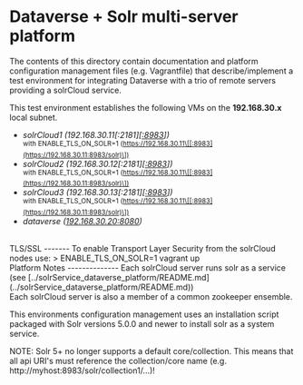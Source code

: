 Dataverse + Solr multi-server platform
===============================================

The contents of this directory contain documentation and platform configuration management files 
(e.g. Vagrantfile) that describe/implement a test environment for integrating Dataverse with a 
trio of remote servers providing a solrCloud service. 

This test environment establishes the following VMs on the **192.168.30.x** local subnet.

+ *solrCloud1 (192.168.30.11\[:2181\]\[[:8983](http://192.168.30.11:8983/solr)\])*<BR>
  <sup>with ENABLE_TLS_ON_SOLR=1 (https://192.168.30.11\[[:8983](https://192.168.30.11:8983/solr)\])</sup>
+ *solrCloud2 (192.168.30.12\[:2181\]\[[:8983](http://192.168.30.12:8983/solr)\])*<BR>
  <sup>with ENABLE_TLS_ON_SOLR=1 (https://192.168.30.11\[[:8983](https://192.168.30.11:8983/solr)\])</sup>
+ *solrCloud3 (192.168.30.13\[:2181\]\[[:8983](http://192.168.30.13:8983/solr)\])*<BR>
  <sup>with ENABLE_TLS_ON_SOLR=1 (https://192.168.30.11\[[:8983](https://192.168.30.11:8983/solr)\])</sup>
+ *dataverse ([192.168.30.20:8080](http://192.168.30.20:8080))*

<BR>
TLS/SSL
-------
To enable Transport Layer Security from the solrCloud nodes use: 
> ENABLE_TLS_ON_SOLR=1 vagrant up

<BR>
Platform Notes
--------------
Each solrCloud server runs solr as a service (see [../solrService_dataverse_platform/README.md](../solrService_dataverse_platform/README.md)) 
<BR>Each solrCloud server is also a member of a common zookeeper ensemble.

This environments configuration management uses an installation script packaged with Solr versions 
5.0.0 and newer to install solr as a system service.

NOTE: Solr 5+ no longer supports a default core/collection. This means that all api URI's must 
reference the collection/core name (e.g. http://myhost:8983/solr/collection1/...)!
